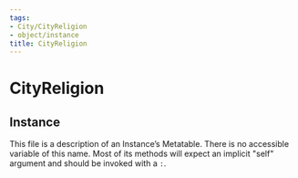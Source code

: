 ```yaml
---
tags:
- City/CityReligion
- object/instance
title: CityReligion
---
```

# CityReligion
## Instance
This file is a description of an Instance’s Metatable. There is no accessible variable of this name. Most of its methods will expect an implicit "self" argument and should be invoked with a `:`.
